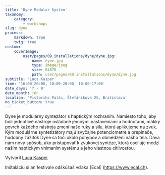 ```yaml
---
title: 'Dyne Modular System'
taxonomy:
    category:
        - workshops
slug: dyne
process:
    markdown: true
    twig: true
custom:
    coverImage:
        user/pages/09.installations/dyne/dyne.jpg:
            name: dyne.jpg
            type: image/jpeg
            size: 64678
            path: user/pages/09.installations/dyne/dyne.jpg
subtitle: 'Luca Kasper'
time: '16:00-20:00, 10:00-20:00, 10:00-17:00'
date_days: '7 - 9'
date_month: jún
location: 'Pistoriho Palác, Štefánikova 25, Bratislava'
no_ticket_button: true
---
```


Dyne je modulárny syntezátor s haptickým rozhraním. Namiesto toho, aby boli jednotlivé nástroje ovládané jemnými nastaveniami a hodnotami, mäkký povrch každého nástroja zmení naše ruky a silu, ktorú aplikujeme na zvuk. Kým modulárne syntetizátory majú zvyčajne potenciometre a prepínače, hudobný zážitok Dyne sa točí okolo pohybov a obmedzení nášho tela. Dáva nám nový spôsob, ako pristupovať k zvukovej syntéze, ktorá osciluje medzi naším haptickým vnímaním systému a jeho vlastnou citlivosťou.

Vytvoril [Luca Kasper](https://www.ecal.ch/en/3844/studies/bachelor/media-interaction-design/presentation/dyne-modular-system)


Inštaláciu si an festivale odškúšaš vďaka [Écal] (https://www.ecal.ch).